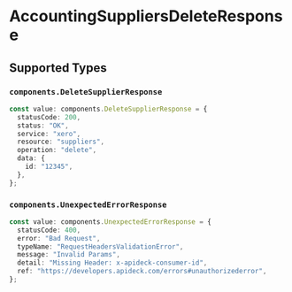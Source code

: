 # AccountingSuppliersDeleteResponse


## Supported Types

### `components.DeleteSupplierResponse`

```typescript
const value: components.DeleteSupplierResponse = {
  statusCode: 200,
  status: "OK",
  service: "xero",
  resource: "suppliers",
  operation: "delete",
  data: {
    id: "12345",
  },
};
```

### `components.UnexpectedErrorResponse`

```typescript
const value: components.UnexpectedErrorResponse = {
  statusCode: 400,
  error: "Bad Request",
  typeName: "RequestHeadersValidationError",
  message: "Invalid Params",
  detail: "Missing Header: x-apideck-consumer-id",
  ref: "https://developers.apideck.com/errors#unauthorizederror",
};
```

